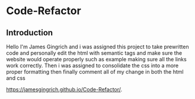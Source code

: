 # Code-Refactor
## Introduction
Hello I'm James Gingrich and i was assigned this project to take prewritten code and personally edit the html with semantic tags and make sure the website would operate properly such as example making sure all the links work correctly. Then i was assigned to consolidate the css into a more proper formatting then finally comment all of my change in both the html and css

https://jamesgingrich.github.io/Code-Refactor/.





